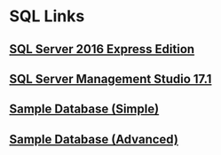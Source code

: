 # SQL Links

## [SQL Server 2016 Express Edition](https://go.microsoft.com/fwlink/?LinkID=799012)

## [SQL Server Management Studio 17.1](https://go.microsoft.com/fwlink/?LinkID=849819)

## [Sample Database (Simple)](https://gethub.com/cmbrown1598/Workspace/northwindcomplete.sql)

## [Sample Database (Advanced)](https://github.com/Microsoft/sql-server-samples/releases/download/wide-world-importers-v1.0/WideWorldImporters-Full.bak)


